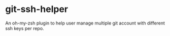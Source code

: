 # git-ssh-helper
An oh-my-zsh plugin to help user manage multiple git account with different ssh keys per repo.
